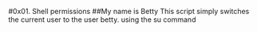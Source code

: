 #0x01. Shell permissions
##My name is Betty
This script simply switches the current user to the user betty. using the su command